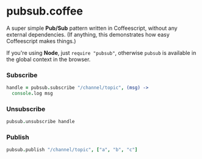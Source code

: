 # pubsub.coffee

A super simple **Pub/Sub** pattern written in Coffeescript, without any external dependencies. (If anything, this demonstrates how easy Coffeescript makes things.)

If you're using **Node**, just `require "pubsub"`, otherwise `pubsub` is available in the global context in the browser.

### Subscribe

```coffeescript
handle = pubsub.subscribe "/channel/topic", (msg) ->
  console.log msg
```

### Unsubscribe

```coffeescript
pubsub.unsubscribe handle
```

### Publish

```coffeescript
pubsub.publish "/channel/topic", ["a", "b", "c"]
```
